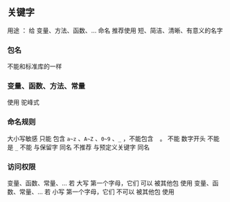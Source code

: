 ##  关键字
用途 ： 给 变量、方法、函数、... 命名
推荐使用 短、简洁、清晰、有意义的名字

###   包名
不能和标准库的一样

###   变量、函数、方法、常量
使用 驼峰式

###   命名规则
大小写敏感
只能 包含 `a~z` 、`A~Z` 、`0~9` 、`_` ，不能包含 ` ` 。
不能 数字开头
不能 是 `_` 
不能 与保留字 同名
不推荐 与预定义关键字 同名

###   访问权限
变量、函数、常量、... 若 大写 第一个字母，它们 可以   被其他包 使用
变量、函数、常量、... 若 小写 第一个字母，它们 不可以 被其他包 使用

